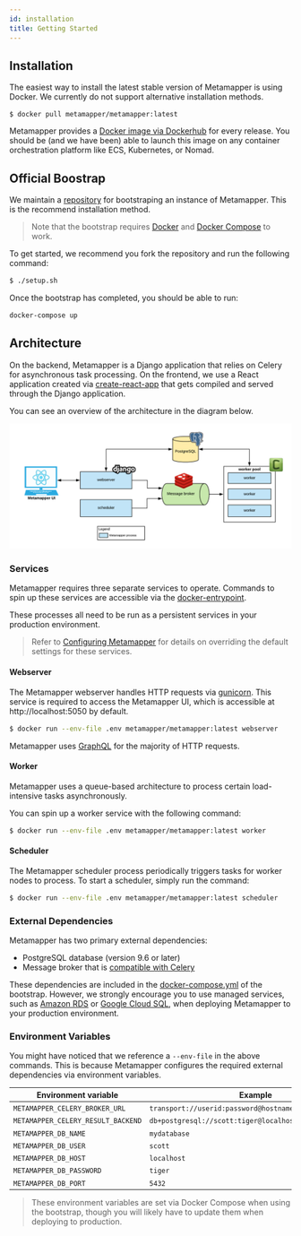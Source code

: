 ```yaml
---
id: installation
title: Getting Started
---
```


## Installation

The easiest way to install the latest stable version of Metamapper is using Docker. We currently do not support alternative installation methods.

```
$ docker pull metamapper/metamapper:latest
```

Metamapper provides a [Docker image via Dockerhub](https://hub.docker.com/r/metamapper/metamapper) for every release. You should be (and we have been) able to launch this image on any container orchestration platform like ECS, Kubernetes, or Nomad.

## Official Boostrap

We maintain a [repository](https://github.com/getmetamapper/metamapper-setup) for bootstraping an instance of Metamapper. This is the recommend installation method.

> Note that the bootstrap requires [Docker](https://www.docker.com/) and [Docker Compose](https://docs.docker.com/compose/) to work.

To get started, we recommend you fork the repository and run the following command:

```bash
$ ./setup.sh
```

Once the bootstrap has completed, you should be able to run:

```bash
docker-compose up
```

## Architecture

On the backend, Metamapper is a Django application that relies on Celery for asynchronous task processing. On the frontend, we use a React application created via [create-react-app](https://github.com/facebook/create-react-app) that gets compiled and served through the Django application.

You can see an overview of the architecture in the diagram below.

![Metamapper architecture](/img/architecture.png)

### Services

Metamapper requires three separate services to operate. Commands to spin up these services are accessible via the [docker-entrypoint](https://github.com/getmetamapper/metamapper/blob/master/bin/docker-entrypoint).

These processes all need to be run as a persistent services in your production environment.

> Refer to [Configuring Metamapper](installation--configuring-metamapper) for details on overriding the default settings for these services.

#### Webserver

The Metamapper webserver handles HTTP requests via [gunicorn](https://docs.gunicorn.org/en/stable/configure.html). This service is required to access the Metamapper UI, which is accessible at http://localhost:5050 by default.

```bash
$ docker run --env-file .env metamapper/metamapper:latest webserver
```

Metamapper uses [GraphQL](https://graphql.org/) for the majority of HTTP requests.

#### Worker

Metamapper uses a queue-based architecture to process certain load-intensive tasks asynchronously.

You can spin up a worker service with the following command:

```bash
$ docker run --env-file .env metamapper/metamapper:latest worker
```

#### Scheduler

The Metamapper scheduler process periodically triggers tasks for worker nodes to process. To start a scheduler, simply run the command:

```bash
$ docker run --env-file .env metamapper/metamapper:latest scheduler
```

### External Dependencies

Metamapper has two primary external dependencies:

- PostgreSQL database (version 9.6 or later)
- Message broker that is [compatible with Celery](https://docs.celeryproject.org/en/latest/getting-started/brokers/)

These dependencies are included in the [docker-compose.yml](https://github.com/getmetamapper/metamapper-setup/blob/master/docker-compose.yml) of the bootstrap. However, we strongly encourage you to use managed services, such as [Amazon RDS](https://aws.amazon.com/rds/) or [Google Cloud SQL](https://cloud.google.com/sql), when deploying Metamapper to your production environment.

### Environment Variables

You might have noticed that we reference a `--env-file` in the above commands. This is because Metamapper configures the required external dependencies via environment variables.

| Environment variable               | Example |
|------------------------------------|---------|
| `METAMAPPER_CELERY_BROKER_URL`     | `transport://userid:password@hostname:port/name`
| `METAMAPPER_CELERY_RESULT_BACKEND` | `db+postgresql://scott:tiger@localhost:5432/mydatabase`
| `METAMAPPER_DB_NAME`               | `mydatabase`
| `METAMAPPER_DB_USER`               | `scott`
| `METAMAPPER_DB_HOST`               | `localhost`
| `METAMAPPER_DB_PASSWORD`           | `tiger`
| `METAMAPPER_DB_PORT`               | `5432`

> These environment variables are set via Docker Compose when using the bootstrap, though you will likely have to update them when deploying to production.


